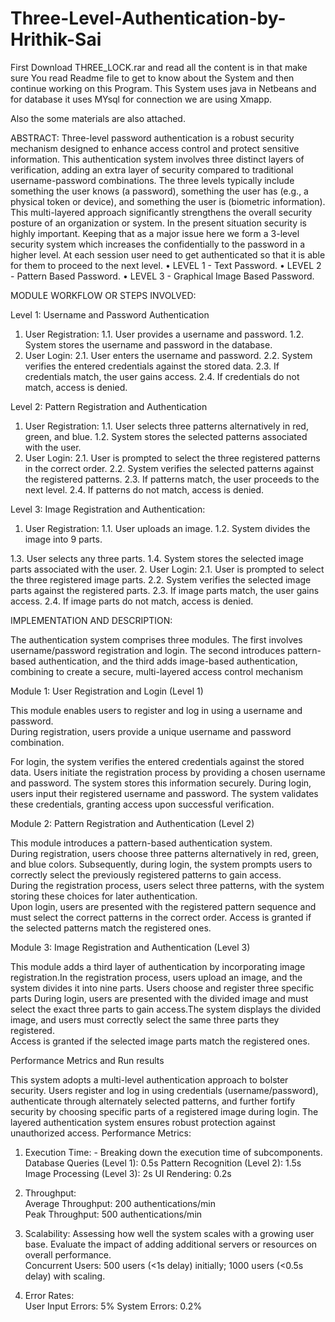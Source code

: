 # Three-Level-Authentication-by-Hrithik-Sai

First Download THREE_LOCK.rar and read all the content is in that make sure You read Readme file to get to know about the System and then continue working on this Program. 
This System uses java in Netbeans and for database it uses MYsql for connection we are using Xmapp. 

Also the some materials are also attached.

ABSTRACT: 
Three-level password authentication is a robust security mechanism designed to enhance access 
control and protect sensitive information. This authentication system involves three distinct layers 
of verification, adding an extra layer of security compared to traditional username-password 
combinations. The three levels typically include something the user knows (a password), something 
the user has (e.g., a physical token or device), and something the user is (biometric information). This 
multi-layered approach significantly strengthens the overall security posture of an organization or 
system. In the present situation security is highly important. Keeping that as a major issue here we 
form a 3-level security system which increases the confidentially to the password in a higher level. 
At each session user need to get authenticated so that it is able for them to proceed to the next level. 
• LEVEL 1 -  Text Password. 
• LEVEL 2 - Pattern Based Password. 
• LEVEL 3 - Graphical Image Based Password.


 MODULE WORKFLOW OR STEPS INVOLVED: 
 
Level 1: Username and Password Authentication 

1. User Registration: 
1.1. User provides a username and password. 
1.2. System stores the username and password in the database. 
2. User Login: 
2.1. User enters the username and password. 
2.2. System verifies the entered credentials against the stored data. 
2.3. If credentials match, the user gains access. 
2.4. If credentials do not match, access is denied.
   
Level 2: Pattern Registration and Authentication

1. User Registration: 
1.1. User selects three patterns alternatively in red, green, and blue. 
1.2. System stores the selected patterns associated with the user. 
2. User Login: 
2.1. User is prompted to select the three registered patterns in the correct order. 
2.2. System verifies the selected patterns against the registered patterns. 
2.3. If patterns match, the user proceeds to the next level. 
2.4. If patterns do not match, access is denied.
   
Level 3: Image Registration and Authentication: 

1. User Registration: 
1.1. User uploads an image. 
1.2. System divides the image into 9 parts. 
 
1.3. User selects any three parts. 
1.4. System stores the selected image parts associated with the user. 
2. User Login: 
2.1. User is prompted to select the three registered image parts. 
2.2. System verifies the selected image parts against the registered parts. 
2.3. If image parts match, the user gains access. 
2.4. If image parts do not match, access is denied. 
 
IMPLEMENTATION AND DESCRIPTION:

The authentication system comprises three modules. The first involves username/password registration 
and login. The second introduces pattern-based authentication, and the third adds image-based 
authentication, combining to create a secure, multi-layered access control mechanism 

Module 1: User Registration and Login (Level 1) 

This module enables users to register and log in using a username and password.  
During registration, users provide a unique username and password combination. 
 
 For login, the system verifies the entered credentials against the stored data. Users initiate the 
registration process by providing a chosen username and password. 
 The system stores this information securely. During login, users input their registered username and 
password. The system validates these credentials, granting access upon successful verification. 

Module 2: Pattern Registration and Authentication (Level 2) 

 This module introduces a pattern-based authentication system.  
During registration, users choose three patterns alternatively in red, green, and blue colors. 
Subsequently, during login, the system prompts users to correctly select the previously registered 
patterns to gain access.  
 During the registration process, users select three patterns, with the system storing these choices for 
later authentication.  
Upon login, users are presented with the registered pattern sequence and must select the correct patterns 
in the correct order. Access is granted if the selected patterns match the registered ones. 

Module 3: Image Registration and Authentication (Level 3) 

This module adds a third layer of authentication by incorporating image registration.In the registration 
process, users upload an image, and the system divides it into nine parts. Users choose and register 
three specific parts 
During login, users are presented with the divided image and must select the exact three parts to gain 
access.The system displays the divided image, and users must correctly select the same three parts they 
registered.  
Access is granted if the selected image parts match the registered ones. 
 
Performance Metrics and Run results  

This system adopts a multi-level authentication approach to bolster security. Users register and log in 
using credentials (username/password), authenticate through alternately selected patterns, and further 
fortify security by choosing specific parts of a registered image during login. The layered 
authentication system ensures robust protection against unauthorized access. 
 Performance Metrics:  
 
1. Execution Time: - Breaking down the execution time of subcomponents. 
Database Queries (Level 1): 0.5s 
Pattern Recognition (Level 2): 1.5s 
Image Processing (Level 3): 2s 
UI Rendering: 0.2s 

2. Throughput:  
Average Throughput: 200 authentications/min  
Peak Throughput: 500 authentications/min 

3. Scalability: Assessing how well the system scales with a growing user base. Evaluate the impact 
of adding additional servers or resources on overall performance.  
Concurrent Users: 500 users (<1s delay) initially; 1000 users (<0.5s delay) with scaling. 

4. Error Rates:  
User Input Errors: 5% 
System Errors: 0.2% 

